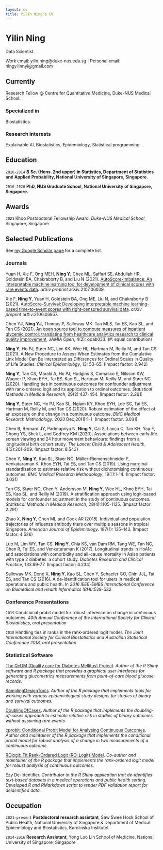 ```yaml
---
layout: cv
title: Yilin Ning's CV
---
```

# Yilin Ning
Data Scientist

<div id="webaddress">
Work email: yilin.ning@duke-nus.edu.sg
| Personal email: ningyilinnyl@gmail.com
</div>


## Currently

Research Fellow @ Centre for Quantitative Medicine, Duke-NUS Medical School.

### Specialized in

Biostatistics.


### Research interests

Explainable AI, Biostatistics, Epidemiology, Statistical programming.


## Education

`2010-2014`
__B.Sc. (Hons. 2nd upper) in Statistics, Department of Statistics and Applied Probability, National University of Singapore, Singapore.__

`2016-2020`
__PhD, NUS Graduate School, National University of Singapore, Singapore.__


## Awards

`2021`
Khoo Postdoctoral Fellowship Award, *Duke-NUS Medical School*, Singapore, Singapore



## Selected Publications

See [my Google Scholar page](https://scholar.google.com/citations?user=T7M0MMIAAAAJ&hl=en) for a complete list.

### Journals

Yuan H, Xie F, Ong MEH, **Ning Y**, Chee ML, Saffari SE, Abdullah HR, Goldstein BA, Chakraborty B, and Liu N (2021). [AutoScore-Imbalance: An interpretable machine learning tool for development of clinical scores with rare events data](https://arxiv.org/abs/2107.06039). *arXiv preprint* arXiv:2107.06039.

Xie F, **Ning Y**, Yuan H, Goldstein BA, Ong ME, Liu N, and Chakraborty B (2021). [AutoScore-Survival: Developing interpretable machine learning-based time-to-event scores with right-censored survival data](https://arxiv.org/abs/2106.06957). *arXiv preprint* arXiv:2106.06957.

Chen Y#, **Ning Y**#, Thomas P, Salloway MK, Tan MLS, Tai ES, Kao SL, and Tan CS (2021). [An open source tool to compute measures of inpatient glycemic control: translating from healthcare analytics research to clinical quality improvement](https://doi.org/10.1093/jamiaopen/ooab033), *JAMIA Open*, 4(2): ooab033. (#: equal contribution)

**Ning Y**, Ho PJ, Støer NC, Lim KK, Wee HL, Hartman M, Reilly M, and Tan CS (2021). A New Procedure to Assess When Estimates from the Cumulative Link Model Can Be Interpreted as Differences for Ordinal Scales in Quality of Life Studies. *Clinical Epidemiology*, 13: 53–65. (Impact factor: 2.942) 

**Ning Y**, Tan CS, Maraki A, Ho PJ, Hodgins S, Comasco E, Nilsson KW, Wagner P, Khoo EYH, Tai ES, Kao SL, Hartman M, Reilly M, and Støer NC (2020). Handling ties in continuous outcomes for confounder adjustment with rank-ordered logit and its application to ordinal outcomes. *Statistical Methods in Medical Research*, 29(2):437-454. (Impact factor: 2.291)

**Ning Y**, Støer NC, Ho PJ, Kao SL, Ngiam KY, Khoo EYH, Lee SC, Tai ES, Hartman M, Reilly M, and Tan CS (2020). Robust estimation of the effect of an exposure on the change in a continuous outcome. *BMC Medical Research Methodology*. 2020 Dec;20(1):1-1. (Impact factor: 3.031)

Chen B, Bernard JY, Padmapriya N, **Ning Y**, Cai S, Lança C, Tan KH, Yap F, Chong YS, Shek L, and Godfrey KM (2020). Associations between early-life screen viewing and 24 hour movement behaviours: findings from a longitudinal birth cohort study. *The Lancet Child & Adolescent Health*, 4(3):201-209. (Impact factor: 8.543)

Chen Y, **Ning Y**, Kao SL, Støer NC, Müller-Riemenschneider F, Venkataraman K, Khoo EYH, Tai ES, and Tan CS (2019). Using marginal standardisation to estimate relative risk without dichotomising continuous outcomes. *BMC Medical Research Methodology*, 19(1):1-14. (Impact factor: 3.031)

Tan CS, Støer NC, Chen Y, Andersson M, **Ning Y**, Wee HL, Khoo EYH, Tai ES, Kao SL, and Reilly M (2019). A stratification approach using logit-based models for confounder adjustment in the study of continuous outcomes. *Statistical Methods in Medical Research*, 28(4):1105-1125. (Impact factor: 2.291)

Zhao X, **Ning Y**, Chen MI, and Cook AR (2018). Individual and population trajectories of influenza antibody titers over multiple seasons in tropical Singapore. *American Journal of Epidemiology*. 187(1): 135–143. (Impact factor: 4.526)

Luo M, Lim WY, Tan CS, **Ning Y**, Chia KS, van Dam RM, Tang WE, Tan NC, Chen R, Tai ES, and Venkataraman K (2017). Longitudinal trends in HbA1c and associations with comorbidity and all-cause mortality in Asian patients with type 2 diabetes: a cohort study. *Diabetes Research and Clinical Practice*, 133:69-77. (Impact factor: 4.234)

Salloway MK, Deng X, **Ning Y**, Kao SL, Chen Y, Schaefer GO, Chin JJL, Tai ES, and Tan CS (2016). A de-identification tool for users in medical operations and public health. In *2016 IEEE-EMBS International Conference on Biomedical and Health Informatics (BHI)*:529-532.


### Conference Presentations

`2019`
Conditional probit model for robust inference on change in continuous outcomes. *40th Annual Conference of the International Society for Clinical Biostatistics, oral presentation*

`2018`
Handling ties in ranks in the rank-ordered logit model. *The Joint International Society for Clinical Biostatistics and Australian Statistical Conference 2018, oral presentation*

### Statistical Software

[The QcDM (Quality care for Diabetes Mellitus) Project](https://github.com/nyilin/QcDM_Project). *Author of the R Shiny software and R package that provides a graphical user interfaces for generating glucometrics measurements from point-of-care blood glucose records.*

[SamplingDesignTools](https://github.com/nyilin/SamplingDesignTools). *Author of the R package that implements tools for working with various epidemiological study designs for studies of binary and survival outcomes.*

[DoublingOfCases](https://github.com/nyilin/DoublingOfCases). *Author of the R package that implements the doubling-of-cases approach to estimate relative risk in studies of binary outcomes without assuming rare events.*

[cprobit: Conditional Probit Model for Analysing Continuous Outcomes](https://github.com/nyilin/cprobit). *Author and maintainer of the R package that implements the conditional probit model for robust analysis of a change in two measurements of a continuous outcome.*

[ROlogit: Fit Rank-Ordered Logit (RO-Logit) Model](https://github.com/nyilin/ROlogit). *Co-author and maintainer of the R package that implements the rank-ordered logit model for robust analysis of continuous outcomes.*

Ezy De-Identifier. *Contributor to the R Shiny application that de-identifies text-based datasets in a medical operations and public health setting. Developed R and RMarkdown script to render PDF validation report for deidentified data.*


## Occupation

`2021-present`
__Postdoctoral research assistant__, Saw Swee Hock School of Public Health, National University of Singapore & Department of Medical Epidemiology and Biostatistics, Karolinska Institutet

`2014-2016`
__Research Assistant__, Yong Loo Lin School of Medicine, National University of Singapore, Singapore



<!-- ### Footer

Last updated: July 2021 -->


